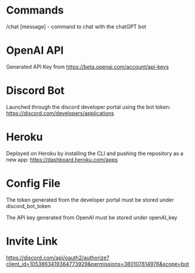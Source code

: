 # Commands
/chat [message] - command to chat with the chatGPT bot

# OpenAI API

Generated API Key from https://beta.openai.com/account/api-keys

# Discord Bot

Launched through the discord developer portal using the bot token: https://discord.com/developers/applications


# Heroku

Deployed on Heroku by installing the CLI and pushing the repository as a new app: https://dashboard.heroku.com/apps


# Config File

The token generated from the developer portal must be stored under discord_bot_token

The API key generated from OpenAI must be stored under openAI_key


# Invite Link

https://discord.com/api/oauth2/authorize?client_id=1053863419364773929&permissions=380107814976&scope=bot



